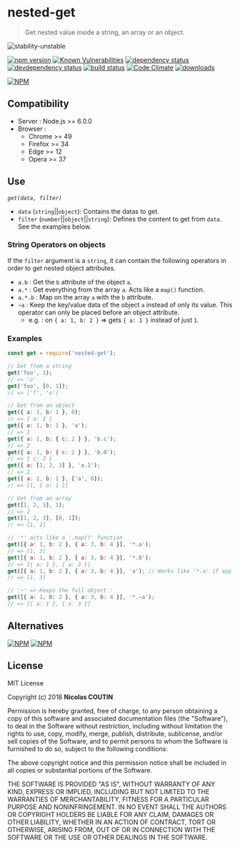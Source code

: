 # nested-get

> Get nested value inside a string, an array or an object.

![stability-unstable](https://img.shields.io/badge/stability-stable-green.svg)

[![npm version][version-badge]][version-url]
[![Known Vulnerabilities][vulnerabilities-badge]][vulnerabilities-url]
[![dependency status][dependency-badge]][dependency-url]
[![devdependency status][devdependency-badge]][devdependency-url]
[![build status][build-badge]][build-url]
[![Code Climate][maintainability-badge]][maintainability-url]
[![downloads][downloads-badge]][downloads-url]

[![NPM][npm-stats-badge]][npm-stats-url]

## Compatibility

* Server : Node.js >= 6.0.0
* Browser :
  * Chrome >= 49
  * Firefox >= 34
  * Edge >= 12
  * Opera >= 37

## Use

*`get(data, filter)`*

* `data` (`string`||`object`): Contains the datas to get.
* `filter` (`number`||`object`||`string`): Defines the content to get from `data`. See the examples below.

### String Operators on objects

If the `filter` argument is a `string`, it can contain the following operators in order to get nested object attributes.

* `a.b` : Get the `b` attribute of the object `a`.
* `a.*` : Get everything from the array `a`. Acts like a `map()` function.
* `a.*.b` : Map on the array `a` with the `b` attribute.
* `~a` : Keep the key/value data of the object `a` instead of only its value. This operator can only be placed before an object attribute.
  * e.g. : on `{ a: 1, b: 2 }` => gets `{ a: 1 }` instead of just `1`.

### Examples

```javascript
const get = require('nested-get');

// Get from a string
get('foo', 1);
// => 'o'
get('foo', [0, 1]);
// => ['f', 'o']

// Get from an object
get({ a: 1, b: 1 }, 0);
// => { a: 1 }
get({ a: 1, b: 1 }, 'a');
// => 1
get({ a: 1, b: { c: 2 } }, 'b.c');
// => 2
get({ a: 1, b: { c: 2 } }, 'b.0');
// => { c: 2 }
get({ a: [1, 2, 3] }, 'a.1');
// => 2
get({ a: 1, b: 1 }, ['a', 0]);
// => [1, { a: 1 }]

// Get from an array
get([1, 2, 3], 1);
// => 2
get([1, 2, 3], [0, 1]);
// => [1, 2]

// '*' acts like a '.map()' function
get([{ a: 1, b: 2 }, { a: 3, b: 4 }], '*.a');
// => [1, 3]
get([{ a: 1, b: 2 }, { a: 3, b: 4 }], '*.0');
// => [{ a: 1 }, { a: 3 }]
get([{ a: 1, b: 2 }, { a: 3, b: 4 }], 'a'); // Works like '*.a' if applied to an array
// => [1, 3]

// '~' => Keeps the full object :
get([{ a: 1, b: 2 }, { a: 3, b: 4 }], '*.~a');
// => [{ a: 1 }, { a: 3 }]
```

## Alternatives

[![NPM](https://nodei.co/npm/dotprop.png?downloads=true&downloadRank=true&stars=true)](https://nodei.co/npm/dotprop/)
[![NPM](https://nodei.co/npm/dot-prop.png?downloads=true&downloadRank=true&stars=true)](https://nodei.co/npm/dot-prop/)

## License

MIT License

Copyright (c) 2018 **Nicolas COUTIN**

Permission is hereby granted, free of charge, to any person obtaining a copy
of this software and associated documentation files (the "Software"), to deal
in the Software without restriction, including without limitation the rights
to use, copy, modify, merge, publish, distribute, sublicense, and/or sell
copies of the Software, and to permit persons to whom the Software is
furnished to do so, subject to the following conditions:

The above copyright notice and this permission notice shall be included in all
copies or substantial portions of the Software.

THE SOFTWARE IS PROVIDED "AS IS", WITHOUT WARRANTY OF ANY KIND, EXPRESS OR
IMPLIED, INCLUDING BUT NOT LIMITED TO THE WARRANTIES OF MERCHANTABILITY,
FITNESS FOR A PARTICULAR PURPOSE AND NONINFRINGEMENT. IN NO EVENT SHALL THE
AUTHORS OR COPYRIGHT HOLDERS BE LIABLE FOR ANY CLAIM, DAMAGES OR OTHER
LIABILITY, WHETHER IN AN ACTION OF CONTRACT, TORT OR OTHERWISE, ARISING FROM,
OUT OF OR IN CONNECTION WITH THE SOFTWARE OR THE USE OR OTHER DEALINGS IN THE
SOFTWARE.

[version-badge]: https://img.shields.io/npm/v/nested-get.svg
[version-url]: https://www.npmjs.com/package/nested-get
[vulnerabilities-badge]: https://snyk.io/test/npm/nested-get/badge.svg
[vulnerabilities-url]: https://snyk.io/test/npm/nested-get
[dependency-badge]: https://david-dm.org/ilshidur/nested-get.svg
[dependency-url]: https://david-dm.org/ilshidur/nested-get
[devdependency-badge]: https://david-dm.org/ilshidur/nested-get/dev-status.svg
[devdependency-url]: https://david-dm.org/ilshidur/nested-get#info=devDependencies
[build-badge]: https://travis-ci.org/Ilshidur/nested-get.svg
[build-url]: https://travis-ci.org/Ilshidur/nested-get
[maintainability-badge]: https://api.codeclimate.com/v1/badges/e686158bc0820cc9d250/maintainability
[maintainability-url]: https://codeclimate.com/github/Ilshidur/nested-get/maintainability
[downloads-badge]: https://img.shields.io/npm/dt/nested-get.svg
[downloads-url]: https://www.npmjs.com/package/nested-get
[npm-stats-badge]: https://nodei.co/npm/nested-get.png?downloads=true&downloadRank=true
[npm-stats-url]: https://nodei.co/npm/nested-get
